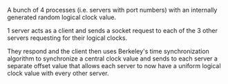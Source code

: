 A bunch of 4 processes (i.e. servers with port numbers) with an internally generated random logical clock value. 

1 server acts as a client and sends a socket request to each of the 3 other servers requesting for their logical clocks. 

They respond and the client then uses Berkeley's time synchronization algorithm to synchronize a central clock value and sends to each server a separate offset value that allows each server to now have a uniform logical clock value with every other server.
